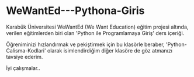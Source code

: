 # WeWantEd---Pythona-Giris

Karabük Üniversitesi WeWantEd (We Want Education) eğitim projesi altında,
verilen eğitimlerden biri olan
'Python ile Programlamaya Giriş' ders içeriği.

Öğreniminizi hızlandırmak ve pekiştirmek için bu klasörle beraber,
'Python-Calisma-Kodlari' olarak isimlendirdiğim diğer klasöre de göz atmanızı tavsiye ederim.

İyi çalışmalar..

